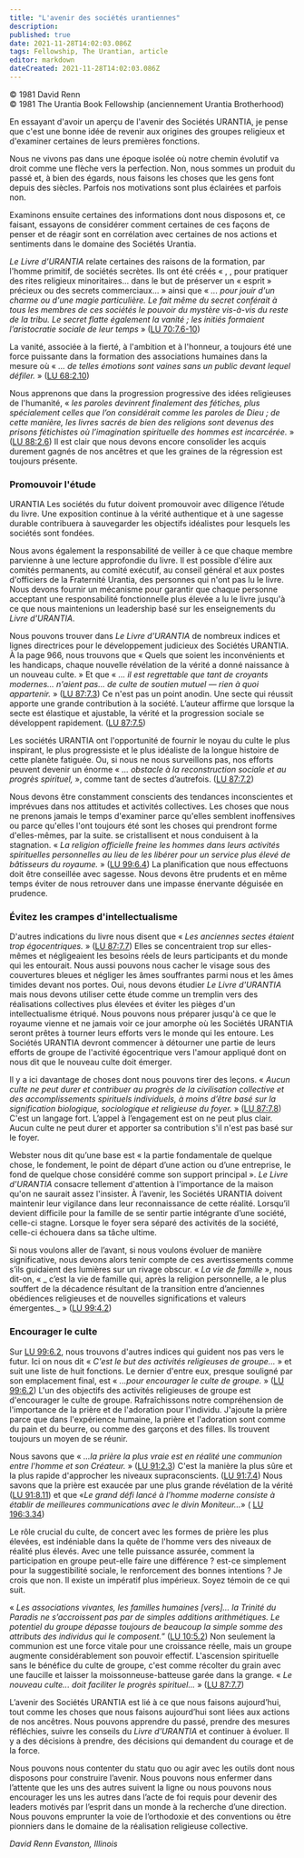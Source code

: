 ```yaml
---
title: "L'avenir des sociétés urantiennes"
description: 
published: true
date: 2021-11-28T14:02:03.086Z
tags: Fellowship, The Urantian, article
editor: markdown
dateCreated: 2021-11-28T14:02:03.086Z
---
```


<p class="v-card v-sheet theme--light gray lighten-3 px-2">© 1981 David Renn<br>© 1981 The Urantia Book Fellowship (anciennement Urantia Brotherhood)</p>


En essayant d'avoir un aperçu de l'avenir des Sociétés URANTIA, je pense que c'est une bonne idée de revenir aux origines des groupes religieux et d'examiner certaines de leurs premières fonctions.

Nous ne vivons pas dans une époque isolée où notre chemin évolutif va droit comme une flèche vers la perfection. Non, nous sommes un produit du passé et, à bien des égards, nous faisons les choses que les gens font depuis des siècles. Parfois nos motivations sont plus éclairées et parfois non.

Examinons ensuite certaines des informations dont nous disposons et, ce faisant, essayons de considérer comment certaines de ces façons de penser et de réagir sont en corrélation avec certaines de nos actions et sentiments dans le domaine des Sociétés Urantia.

_Le Livre d'URANTIA_ relate certaines des raisons de la formation, par l'homme primitif, de sociétés secrètes. Ils ont été créés « , , pour pratiquer des rites religieux minoritaires... dans le but de préserver un « esprit » précieux ou des secrets commerciaux... » ainsi que « _... pour jouir d'un charme ou d'une magie particulière. Le fait même du secret conférait à tous les membres de ces sociétés le pouvoir du mystère vis-à-vis du reste de la tribu. Le secret flatte également la vanité ; les initiés formaient l’aristocratie sociale de leur temps_ » ([LU 70:7.6-10](/fr/The_Urantia_Book/70#p7_6))

La vanité, associée à la fierté, à l'ambition et à l'honneur, a toujours été une force puissante dans la formation des associations humaines dans la mesure où « _... de telles émotions sont vaines sans un public devant lequel défiler._ » ([LU 68:2.10](/fr/The_Urantia_Book/68#p2_10))

Nous apprenons que dans la progression progressive des idées religieuses de l'humanité, « _les paroles devinrent finalement des fétiches, plus spécialement celles que l’on considérait comme les paroles de Dieu ; de cette manière, les livres sacrés de bien des religions sont devenus des prisons fétichistes où l’imagination spirituelle des hommes est incarcérée._ » ([LU 88:2.6](/fr/The_Urantia_Book/88#p2_6)) Il est clair que nous devons encore consolider les acquis durement gagnés de nos ancêtres et que les graines de la régression est toujours présente.

### Promouvoir l'étude

URANTIA Les sociétés du futur doivent promouvoir avec diligence l’étude du livre. Une exposition continue à la vérité authentique et à une sagesse durable contribuera à sauvegarder les objectifs idéalistes pour lesquels les sociétés sont fondées.

Nous avons également la responsabilité de veiller à ce que chaque membre parvienne à une lecture approfondie du livre. Il est possible d'élire aux comités permanents, au comité exécutif, au conseil général et aux postes d'officiers de la Fraternité Urantia, des personnes qui n'ont pas lu le livre. Nous devons fournir un mécanisme pour garantir que chaque personne acceptant une responsabilité fonctionnelle plus élevée a lu le livre jusqu'à ce que nous maintenions un leadership basé sur les enseignements du _Livre d'URANTIA_.

Nous pouvons trouver dans _Le Livre d'URANTIA_ de nombreux indices et lignes directrices pour le développement judicieux des Sociétés URANTIA. À la page 966, nous trouvons que « Quels que soient les inconvénients et les handicaps, chaque nouvelle révélation de la vérité a donné naissance à un nouveau culte. » Et que « _... il est regrettable que tant de croyants modernes... n'aient pas... de culte de soutien mutuel — rien à quoi appartenir._ » ([LU 87:7.3](/fr/The_Urantia_Book/87#p7_3)) Ce n'est pas un point anodin. Une secte qui réussit apporte une grande contribution à la société. L’auteur affirme que lorsque la secte est élastique et ajustable, la vérité et la progression sociale se développent rapidement. ([LU 87:7.5](/fr/The_Urantia_Book/87#p7_5))

Les sociétés URANTIA ont l'opportunité de fournir le noyau du culte le plus inspirant, le plus progressiste et le plus idéaliste de la longue histoire de cette planète fatiguée. Ou, si nous ne nous surveillons pas, nos efforts peuvent devenir un énorme « _... obstacle à la reconstruction sociale et au progrès spirituel,_ », comme tant de sectes d’autrefois. ([LU 87:7.2](/fr/The_Urantia_Book/87#p7_2))

Nous devons être constamment conscients des tendances inconscientes et imprévues dans nos attitudes et activités collectives. Les choses que nous ne prenons jamais le temps d'examiner parce qu'elles semblent inoffensives ou parce qu'elles l'ont toujours été sont les choses qui prendront forme d'elles-mêmes, par la suite. se cristallisent et nous conduisent à la stagnation. « _La religion officielle freine les hommes dans leurs activités spirituelles personnelles au lieu de les libérer pour un service plus élevé de bâtisseurs du royaume._ » ([LU 99:6.4](/fr/The_Urantia_Book/99#p6_4)) La planification que nous effectuons doit être conseillée avec sagesse. Nous devons être prudents et en même temps éviter de nous retrouver dans une impasse énervante déguisée en prudence.

### Évitez les crampes d'intellectualisme

D'autres indications du livre nous disent que « _Les anciennes sectes étaient trop égocentriques._ » ([LU 87:7.7](/fr/The_Urantia_Book/87#p7_7)) Elles se concentraient trop sur elles-mêmes et négligeaient les besoins réels de leurs participants et du monde qui les entourait. Nous aussi pouvons nous cacher le visage sous des couvertures bleues et négliger les âmes souffrantes parmi nous et les âmes timides devant nos portes. Oui, nous devons étudier _Le Livre d'URANTIA_ mais nous devons utiliser cette étude comme un tremplin vers des réalisations collectives plus élevées et éviter les pièges d'un intellectualisme étriqué. Nous pouvons nous préparer jusqu'à ce que le royaume vienne et ne jamais voir ce jour amorphe où les Sociétés URANTIA seront prêtes à tourner leurs efforts vers le monde qui les entoure. Les Sociétés URANTIA devront commencer à détourner une partie de leurs efforts de groupe de l'activité égocentrique vers l'amour appliqué dont on nous dit que le nouveau culte doit émerger.

Il y a ici davantage de choses dont nous pouvons tirer des leçons. « _Aucun culte ne peut durer et contribuer au progrès de la civilisation collective et des accomplissements spirituels individuels, à moins d’être basé sur la signification biologique, sociologique et religieuse du foyer._ » ([LU 87:7.8](/fr/The_Urantia_Book/87#p7_8)) C'est un langage fort. L’appel à l’engagement est on ne peut plus clair. Aucun culte ne peut durer et apporter sa contribution s'il n'est pas basé sur le foyer.

Webster nous dit qu’une base est « la partie fondamentale de quelque chose, le fondement, le point de départ d’une action ou d’une entreprise, le fond de quelque chose considéré comme son support principal ». _Le Livre d'URANTIA_ consacre tellement d'attention à l'importance de la maison qu'on ne saurait assez l'insister. À l’avenir, les Sociétés URANTIA doivent maintenir leur vigilance dans leur reconnaissance de cette réalité. Lorsqu’il devient difficile pour la famille de se sentir partie intégrante d’une société, celle-ci stagne. Lorsque le foyer sera séparé des activités de la société, celle-ci échouera dans sa tâche ultime.

Si nous voulons aller de l’avant, si nous voulons évoluer de manière significative, nous devons alors tenir compte de ces avertissements comme s’ils guidaient des lumières sur un rivage obscur. « _La vie de famille_ », nous dit-on, « _ c’est la vie de famille qui, après la religion personnelle, a le plus souffert de la décadence résultant de la transition entre d’anciennes obédiences religieuses et de nouvelles significations et valeurs émergentes._ » ([LU 99:4.2](/fr/The_Urantia_Book/99#p4_2))

### Encourager le culte

Sur [LU 99:6.2](/fr/The_Urantia_Book/99#p6_2), nous trouvons d'autres indices qui guident nos pas vers le futur. Ici on nous dit « _C'est le but des activités religieuses de groupe..._ » et suit une liste de huit fonctions. Le dernier d'entre eux, presque souligné par son emplacement final, est « _...pour encourager le culte de groupe._ » ([LU 99:6.2](/fr/The_Urantia_Book/99#p6_2)) L'un des objectifs des activités religieuses de groupe est d'encourager le culte de groupe. Rafraîchissons notre compréhension de l'importance de la prière et de l'adoration pour l'individu. J'ajoute la prière parce que dans l'expérience humaine, la prière et l'adoration sont comme du pain et du beurre, ou comme des garçons et des filles. Ils trouvent toujours un moyen de se réunir.

Nous savons que « _...la prière la plus vraie est en réalité une communion entre l'homme et son Créateur._ » ([LU 91:2.3](/fr/The_Urantia_Book/91#p2_3)) C'est la manière la plus sûre et la plus rapide d'approcher les niveaux supraconscients. ([LU 91:7.4](/fr/The_Urantia_Book/91#p7_4)) Nous savons que la prière est exaucée par une plus grande révélation de la vérité ([LU 91:8.11](/fr/The_Urantia_Book/91#p8_11)) et que «_Le grand défi lancé à l’homme moderne consiste à établir de meilleures communications avec le divin Moniteur..._» ( [LU 196:3.34](/fr/The_Urantia_Book/196#p3_34))

Le rôle crucial du culte, de concert avec les formes de prière les plus élevées, est indéniable dans la quête de l'homme vers des niveaux de réalité plus élevés. Avec une telle puissance assurée, comment la participation en groupe peut-elle faire une différence ? est-ce simplement pour la suggestibilité sociale, le renforcement des bonnes intentions ? Je crois que non. Il existe un impératif plus impérieux. Soyez témoin de ce qui suit.

« _Les associations vivantes, les familles humaines [vers]… la Trinité du Paradis ne s’accroissent pas par de simples additions arithmétiques. Le potentiel du groupe dépasse toujours de beaucoup la simple somme des attributs des individus qui le composent._” ([LU 10:5.2](/fr/The_Urantia_Book/10#p5_2)) Non seulement la communion est une force vitale pour une croissance réelle, mais un groupe augmente considérablement son pouvoir effectif. L'ascension spirituelle sans le bénéfice du culte de groupe, c'est comme récolter du grain avec une faucille et laisser la moissonneuse-batteuse garée dans la grange. « _Le nouveau culte... doit faciliter le progrès spirituel..._ » ([LU 87:7.7](/fr/The_Urantia_Book/87#p7_7))

L’avenir des Sociétés URANTIA est lié à ce que nous faisons aujourd’hui, tout comme les choses que nous faisons aujourd’hui sont liées aux actions de nos ancêtres. Nous pouvons apprendre du passé, prendre des mesures réfléchies, suivre les conseils du _Livre d'URANTIA_ et continuer à évoluer. Il y a des décisions à prendre, des décisions qui demandent du courage et de la force.

Nous pouvons nous contenter du statu quo ou agir avec les outils dont nous disposons pour construire l’avenir. Nous pouvons nous enfermer dans l’attente que les uns des autres suivent la ligne ou nous pouvons nous encourager les uns les autres dans l’acte de foi requis pour devenir des leaders motivés par l’esprit dans un monde à la recherche d’une direction. Nous pouvons emprunter la voie de l’orthodoxie et des conventions ou être pionniers dans le domaine de la réalisation religieuse collective.

_David Renn_
_Evanston, Illinois_

